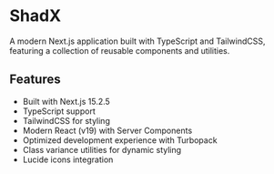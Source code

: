 # ShadX

A modern Next.js application built with TypeScript and TailwindCSS, featuring a collection of reusable components and utilities.

## Features
- Built with Next.js 15.2.5
- TypeScript support
- TailwindCSS for styling
- Modern React (v19) with Server Components
- Optimized development experience with Turbopack
- Class variance utilities for dynamic styling
- Lucide icons integration